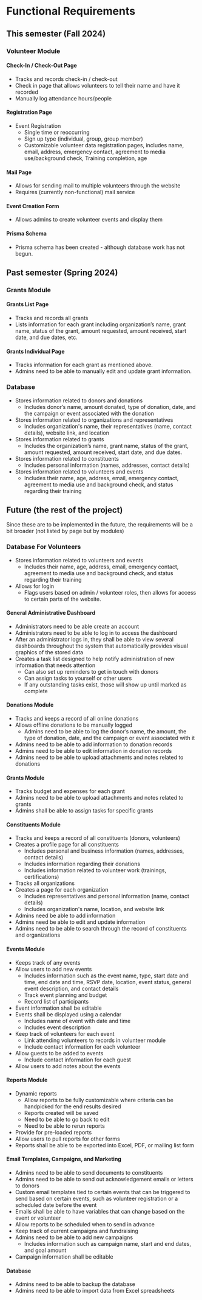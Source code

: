 # Functional Requirements

## This semester (Fall 2024)

### Volunteer Module

#### Check-In / Check-Out Page

- Tracks and records check-in / check-out
- Check in page that allows volunteers to tell their name and have it recorded
- Manually log attendance hours/people

#### Registration Page

- Event Registration
  - Single time or reoccurring
  - Sign up type (individual, group, group member)
  - Customizable volunteer data registration pages, includes name, email, address, emergency contact, agreement to media use/background check, Training completion, age

#### Mail Page

- Allows for sending mail to multiple volunteers through the website
- Requires (currently non-functional) mail service

#### Event Creation Form

- Allows admins to create volunteer events and display them

#### Prisma Schema

- Prisma schema has been created - although database work has not begun.

## Past semester (Spring 2024)

### Grants Module

#### Grants List Page

- Tracks and records all grants
- Lists information for each grant including organization’s name, grant name, status of the grant, amount requested, amount received, start date, and due dates, etc.

#### Grants Individual Page

- Tracks information for each grant as mentioned above.
- Admins need to be able to manually edit and update grant information.

### Database

- Stores information related to donors and donations
  - Includes donor’s name, amount donated, type of donation, date, and the campaign or event associated with the donation
- Stores information related to organizations and representatives
  - Includes organization's name, their representatives (name, contact details), website link, and location
- Stores information related to grants
  - Includes the organization’s name, grant name, status of the grant, amount requested, amount received, start date, and due dates.
- Stores information related to constituents
  - Includes personal information (names, addresses, contact details)
- Stores information related to volunteers and events
  - Includes their name, age, address, email, emergency contact, agreement to media use and background check, and status regarding their training

## Future (the rest of the project)

Since these are to be implemented in the future, the requirements will be a bit broader (not listed by page but by modules)

### Database For Volunteers

- Stores information related to volunteers and events
  - Includes their name, age, address, email, emergency contact, agreement to media use and background check, and status regarding their training
- Allows for login
  - Flags users based on admin / volunteer roles, then allows for access to certain parts of the website.

#### General Administrative Dashboard

- Administrators need to be able create an account
- Administrators need to be able to log in to access the dashboard
- After an administrator logs in, they shall be able to view several dashboards throughout the system that automatically provides visual graphics of the stored data
- Creates a task list designed to help notify administration of new information that needs attention
  - Can also set up reminders to get in touch with donors
  - Can assign tasks to yourself or other users
  - If any outstanding tasks exist, those will show up until marked as complete

#### Donations Module

- Tracks and keeps a record of all online donations
- Allows offline donations to be manually logged
  - Admins need to be able to log the donor’s name, the amount, the type of donation, date, and the campaign or event associated with it
- Admins need to be able to add information to donation records
- Admins need to be able to edit information in donation records
- Admins need to be able to upload attachments and notes related to donations

#### Grants Module

- Tracks budget and expenses for each grant
- Admins need to be able to upload attachments and notes related to grants
- Admins shall be able to assign tasks for specific grants

#### Constituents Module

- Tracks and keeps a record of all constituents (donors, volunteers)
- Creates a profile page for all constituents
  - Includes personal and business information (names, addresses, contact details)
  - Includes information regarding their donations
  - Includes information related to volunteer work (trainings, certifications)
- Tracks all organizations
- Creates a page for each organization
  - Includes representatives and personal information (name, contact details)
  - Includes organization's name, location, and website link
- Admins need be able to add information
- Admins need be able to edit and update information
- Admins need to be able to search through the record of constituents and organizations

#### Events Module

- Keeps track of any events
- Allow users to add new events
  - Includes information such as the event name, type, start date and time, end date and time, RSVP date, location, event status, general event description, and contact details
  - Track event planning and budget
  - Record list of participants
- Event information shall be editable
- Events shall be displayed using a calendar
  - Includes name of event with date and time
  - Includes event description
- Keep track of volunteers for each event
  - Link attending volunteers to records in volunteer module
  - Include contact information for each volunteer
- Allow guests to be added to events
  - Include contact information for each guest
- Allow users to add notes about the events

#### Reports Module

- Dynamic reports
  - Allow reports to be fully customizable where criteria can be handpicked for the end results desired
  - Reports created will be saved
  - Need to be able to go back to edit
  - Need to be able to rerun reports
- Provide for pre-loaded reports
- Allow users to pull reports for other forms
- Reports shall be able to be exported into Excel, PDF, or mailing list form

#### Email Templates, Campaigns, and Marketing

- Admins need to be able to send documents to constituents
- Admins need to be able to send out acknowledgement emails or letters to donors
- Custom email templates tied to certain events that can be triggered to send based on certain events, such as volunteer registration or a scheduled date before the event
- Emails shall be able to have variables that can change based on the event or volunteer
- Allow reports to be scheduled when to send in advance
- Keep track of current campaigns and fundraising
- Admins need to be able to add new campaigns
  - Includes information such as campaign name, start and end dates, and goal amount
- Campaign information shall be editable

#### Database

- Admins need to be able to backup the database
- Admins need to be able to import data from Excel spreadsheets
